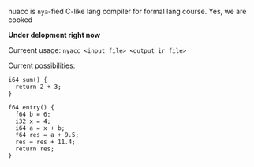 nuacc is `nya`-fied C-like lang compiler for formal lang course. Yes, we are cooked 

**Under delopment right now**

Curreent usage: `nyacc <input file> <output ir file>`

Current possibilities: 
```
i64 sum() {
  return 2 + 3;
}

f64 entry() {
  f64 b = 6;
  i32 x = 4;
  i64 a = x + b;
  f64 res = a + 9.5;
  res = res + 11.4;
  return res;
}
```